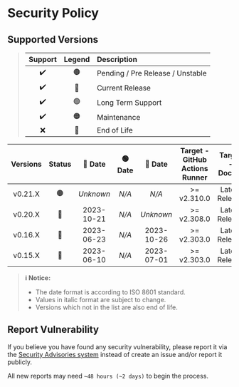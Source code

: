 # Security Policy

## Supported Versions

> | **Support** | **Legend** | **Description** |
> |:-:|:-:|:--|
> | ✔️ | 🟤 | Pending / Pre Release / Unstable |
> | ✔️ | 🔵 | Current Release |
> | ✔️ | 🟢 | Long Term Support |
> | ✔️ | 🟠 | Maintenance |
> | ❌ | 🔴 | End of Life |

| **Versions** | **Status** | **🔵 Date** | **🟢 Date** | **🔴 Date** | **Target - GitHub Actions Runner** | **Target - Docker** |
|:-:|:-:|:-:|:-:|:-:|:-:|:-:|
| v0.21.X | 🟤 | *Unknown* | *N/A* | *N/A* | >= v2.310.0 | Latest Release |
| v0.20.X | 🔵 | 2023-10-21 | *N/A* | *Unknown* | >= v2.308.0 | Latest Release |
| v0.16.X | 🔴 | 2023-06-23 | *N/A* | 2023-10-26 | >= v2.303.0 | Latest Release |
| v0.15.X | 🔴 | 2023-06-10 | *N/A* | 2023-07-01 | >= v2.303.0 | Latest Release |

> **ℹ️ Notice:**
>
> - The date format is according to ISO 8601 standard.
> - Values in italic format are subject to change.
> - Versions which not in the list are also end of life.

## Report Vulnerability

If you believe you have found any security vulnerability, please report it via the [Security Advisories system](https://github.com/hugoalh/scan-virus-ghaction/security/advisories/new) instead of create an issue and/or report it publicly.

All new reports may need `~48 hours (~2 days)` to begin the process.
